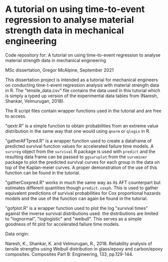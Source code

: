 # A tutorial on using time-to-event regression to analyse material strength data in mechanical engineering  

Code repository for: A tutorial on using time-to-event regression to analyse material strength data in mechanical engineering  

MSc dissertation, Gregor McAlpine, September 2021  

This dissertation project is intended as a tutorial for mechanical engineers on conducting time-t-event regression analysis with material strength data in R. The "tensile_data.csv" file contains the data used in this tutorial which is simply a typed up version of the experimental data tables from (Naresh, Shankar, Velmurugan, 2018). 

The R script files contain wrapper functions used in the tutorial and are free to access.

"qextr.R" is a simple function to obtain probabilities from an extreme value distribution in the same way that one would using `qnorm` or `qlogis` in R.

"gatherAFTpred.R" is a wrapper function used to create a dataframe of predicted survival function values for accelerated failure time models. A `survreg` object from the `survival` R package is used with `predict` and the resulting data frame can be passed to `ggsurvplot` from the `survminer` package to plot the predicted survival curves for each group in the data on top of the Kaplan-meier curves. A proper demonstration of the use of this function can be found in the tutorial.

"gatherCoxpred.R" works in much the same way as its AFT counterpart but estimates different quantities though `predict.coxph`. This is used to gather equivalent predictions of survival probabilities for Cox proportional hazards models and the use of the function can again be found in the tutorial.

"gofplot.R" is a wrapper function used to plot the log "survival times" against the inverse survival distributions used. the distributions are limited to "lognormal", "loglogistic" and "weibull". This serves as a simple goodness of fit plot for accelerated failure time models.

Data origin:

Naresh, K., Shankar, K. and Velmurugan, R., 2018. Reliability analysis of tensile strengths using Weibull distribution in glass/epoxy and carbon/epoxy composites. Composites Part B: Engineering, 133, pp.129-144.  
